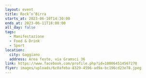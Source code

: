 ```yaml
---
layout: event
title: Rock’n‘Birra
starts_at: 2023-06-10T14:30:00
ends_at: 2023-06-11T18:00:00
all_day: false
tags:
  - Manifestazione
  - Food & Drink
  - Sport
location:
  city: Gaggiano
  address: Area feste, via Gramsci 36
link: https://www.facebook.com/profile.php?id=100064514567278
flyer: images/uploads/6c0afeba-8329-4596-ad9a-bc196cd23e78.jpeg
---
```

